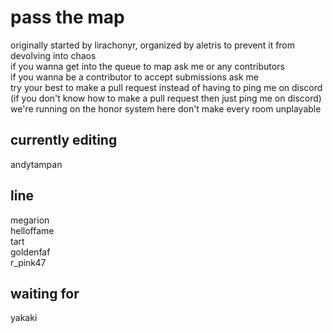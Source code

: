 # pass the map
originally started by lirachonyr, organized by aletris to prevent it from devolving into chaos <br/>
if you wanna get into the queue to map ask me or any contributors <br/>
if you wanna be a contributor to accept submissions ask me <br/>
try your best to make a pull request instead of having to ping me on discord <br/>
(if you don't know how to make a pull request then just ping me on discord) <br/>
we're running on the honor system here don't make every room unplayable <br/>

 ## currently editing
  andytampan <br/>

 ## line
  megarion <br/>
  helloffame <br/>
  tart <br/>
  goldenfaf <br/>
  r_pink47


## waiting for
   yakaki <br/>
